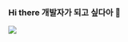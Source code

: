 ### Hi there 개발자가 되고 싶다아 👋

<a href="https://velog.io/@ssunykim"><img src="https://img.shields.io/badge/Velog-0094F5?style=flat-square&logo=1password&logoColor=white"/></a>

<!--
**hy5sun/hy5sun** is a ✨ _special_ ✨ repository because its `README.md` (this file) appears on your GitHub profile.

Here are some ideas to get you started:

- 🔭 I’m currently working on ...
- 🌱 I’m currently learning ...
- 👯 I’m looking to collaborate on ...
- 🤔 I’m looking for help with ...
- 💬 Ask me about ...
- 📫 How to reach me: ...
- 😄 Pronouns: ...
- ⚡ Fun fact: ...
-->
